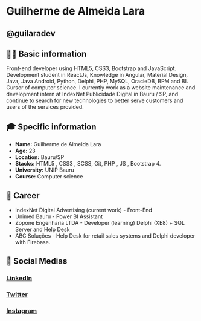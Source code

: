 #  Guilherme de Almeida Lara
## @guilaradev

## 🧑‍💻 Basic information

Front-end developer using HTML5, CSS3, Bootstrap and JavaScript.
Development student in ReactJs, Knowledge in Angular, Material Design, Java, Java Android, Python, Delphi, PHP, MySQL, OracleDB, BPM and BI.
Cursor of computer science. I currently work as a website maintenance and development intern at IndexNet Publicidade Digital in Bauru / SP, and continue to search for new technologies to better serve customers and users of the services provided. 

## 🎓 Specific information

* **Name:** Guilherme de Almeida Lara
* **Age:** 23
* **Location:** Bauru/SP
* **Stacks:** HTML5 , CSS3 , SCSS, Git, PHP , JS , Bootstrap 4.
* **University:** UNIP Bauru
* **Course:** Computer science

## 💼 Career
* IndexNet Digital Advertising (current work) - Front-End
* Unimed Bauru - Power BI Assistant
* Zopone Engenharia LTDA - Developer (learning) Delphi (XE8) + SQL Server and Help Desk
* ABC Soluções - Help Desk for retail sales systems and Delphi developer with Firebase.


## 📱 Social Medias
### **[LinkedIn](https://www.linkedin.com/in/guilherme-de-almeida-lara-6772a3177/)**

### **[Twitter](https://twitter.com/guilaradev)**
### **[Instagram](https://www.instagram.com/guiihlara/?hl=pt-br)**
